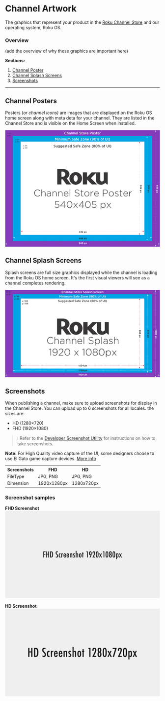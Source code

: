 # Channel Artwork
The graphics that represent your product in the [Roku Channel Store](http://channelstore.roku.com) and our operating system, Roku OS.

### Overview
(add the overview of why these graphics are important here)

**Sections:**

1. [Channel Poster](#Channel-Poster)
2. [Channel Splash Screens](#Channel-Splash-Screens)
3. [Screenshots](#Screenshots)

- - -

## Channel Posters
Posters (_or channel icons)_ are images that are displayed on the Roku OS home screen along with meta deta for your channel. They are listed in the Channel Store and is visible on the Home Screen when installed.

![Channel Poster](../images/channel-poster.png)

## Channel Splash Screens
Splash screens are full size graphics displayed while the channel is loading from the Roku OS home screen. It's the first visual viewers will see as a channel completes rendering.

![Channel Splash Screen](../images/channel-splash.png)


## Screenshots
When publishing a channel, make sure to upload screenshots for display in the Channel Store. You can upload up to 6 screenshots for all locales. the sizes are:
* HD (1280×720)
* FHD (1920×1080)

> :information_source: Refer to the [Developer Screenshot Utility](/develop/developer-tools/developer-settings.md#screenshot-utility) for instructions on how to take screenshots.

**Note:** For High Quality video capture of the UI, some designers choose to use El Gato game capture devices. [More info](https://www.elgato.com/en/gaming)

<table>
<tr>
  <th>Screenshots</th>
  <th>FHD</th>
  <th>HD</th>
</tr>
  <tr>
    <td>FileType</td>
    <td>JPG, PNG</td>
    <td>JPG, PNG</td>
  </tr>
  <tr>
    <td>Dimension</td>
    <td>1920x1280px</td>
    <td>1280x720px</td>
  </tr>
</table>

### Screenshot samples
**FHD Screenshot**
![FHD Channel Screenshot](../images/fhd-channel-screenshot.jpeg)

**HD Screenshot**
![HD Channel Screenshot](../images/hd-channel-screenshot.jpeg)
